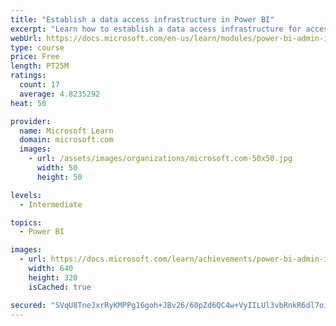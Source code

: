 ```yaml
---
title: "Establish a data access infrastructure in Power BI"
excerpt: "Learn how to establish a data access infrastructure for accessing all your data within Power BI."
webUrl: https://docs.microsoft.com/en-us/learn/modules/power-bi-admin-infrastructure/
type: course
price: Free
length: PT25M
ratings:
  count: 17
  average: 4.8235292
heat: 50

provider:
  name: Microsoft Learn
  domain: microsoft.com
  images:
    - url: /assets/images/organizations/microsoft.com-50x50.jpg
      width: 50
      height: 50

levels:
  - Intermediate

topics:
  - Power BI

images:
  - url: https://docs.microsoft.com/learn/achievements/power-bi-admin-infrastructure-social.png
    width: 640
    height: 320
    isCached: true

secured: "SVqU8TneJxrRyKMPPg1Ggoh+JBv26/60pZd6QC4w+VyIILUl3vbRnkR6dl7oiZD5HtkCHSAAgX+6dWb7fgCaJ/AK4dchjsMryxYTAD0ySg5grsv8ZxAhCSanmSpwOH3Gz28f8B/TM729aqULLFKlfK2uPz9zDZEVUwGcoG3BgjR5QYQmudXH0JOVEugXe27/1cRWwe8ggXYLYorVW7GUTzRfyFyW4SqkBOX76lXL2c+0K5vdsxz+dRPOe0frUPx/F0JIvHBv2W2M86nAiRVLOSKI4zVbX50naVSaxi9TzFjeIUCI6279qhUTw6DDWz/UunHXlvjT7QIp2hd7ehsA1BCHlP1UWm6+r+sYupeTrQO9HBr3V6FOlEFeGkwvke6pDPfkhI4MIpvQBhgIS1iJLSyO28xtW8yOVgOHYCFE9R0=;JutY9BQGfQRB/XePvXWc2Q=="
---
```


